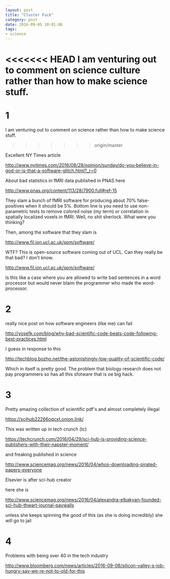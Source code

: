 ```yaml
---
layout: post
title: "Cluster Fuck"
category: post
date: 2016-09-05 10:01:06
tags:
- science
---
```




<<<<<<< HEAD
I am venturing out to comment on science culture rather than how to make science stuff.
=======
# 1

I am venturing out to comment on science rather than how to make science stuff.
>>>>>>> origin/master

Excellent NY Times article

http://www.nytimes.com/2016/08/28/opinion/sunday/do-you-believe-in-god-or-is-that-a-software-glitch.html?_r=0

About bad statistics in fMRI data published in PNAS here

http://www.pnas.org/content/113/28/7900.full#ref-15

They slam a bunch of fMRI software for producing about 70% false-positives when it should be 5%. Bottom line is you need to use non-parametric tests to remove colored noise (my term) or correlation in spatially localized voxels in fMRI. Well, no shit sherlock. What were you thinking?

Then, among the software that they slam is

http://www.fil.ion.ucl.ac.uk/spm/software/

WTF? This is open-source software coming out of UCL. Can they really be that bad? I don't know.

http://www.fil.ion.ucl.ac.uk/spm/software/

Is this like a case where you are allowed to write bad sentences in a word processor but would never blaim the programmer who made the word-processor.


# 2

really nice post on how software engineers (like me) can fail

http://yosefk.com/blog/why-bad-scientific-code-beats-code-following-best-practices.html

I guess in response to this

http://techblog.bozho.net/the-astonishingly-low-quality-of-scientific-code/

Which in itself is pretty good. The problem that biology research does not pay programmers so has all this sfotware that is oe big hack.

# 3

Pretty amazing collection of scientific pdf's and almost completely illegal

https://scihub22266oqcxt.onion.link/

This was written up in tech crunch (tc)

https://techcrunch.com/2016/04/29/sci-hub-is-providing-science-publishers-with-their-napster-moment/

and freaking published in science

http://www.sciencemag.org/news/2016/04/whos-downloading-pirated-papers-everyone

Elsevier is after sci-hub creator 

here she is

http://www.sciencemag.org/news/2016/04/alexandra-elbakyan-founded-sci-hub-thwart-journal-paywalls

unless she keeps spinning the good of this (as she is doing incredibly) she will go to jail

# 4

Problems with being over 40 in the tech industry

http://www.bloomberg.com/news/articles/2016-09-08/silicon-valley-s-job-hungry-say-we-re-not-to-old-for-this


